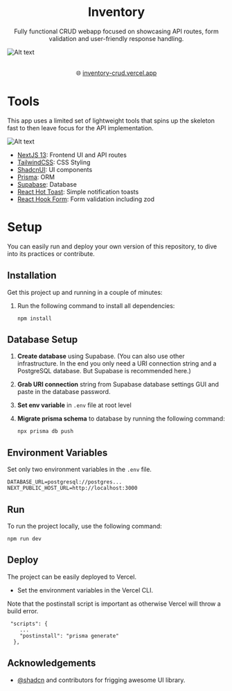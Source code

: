 <div align="center" >
    <h1 align="center">Inventory</h1>
    <p>Fully functional CRUD webapp focused on showcasing API routes, form validation and user-friendly response handling.</p>
</div>

![Alt text](https://images.ctfassets.net/wbsnk5ktra07/5jM5l91CFT9Ua5qzthEMbf/3330ac01a7d093818be03da479a0e1be/github_cover.jpg)

<div align="center" >
    <br/> 
    🌐 <a href="https://inventory-crud.vercel.app/">inventory-crud.vercel.app</a>
    <br/>
  
</div>

# Tools

This app uses a limited set of lightweight tools that spins up the skeleton fast to then leave focus for the API implementation.

![Alt text](https://images.ctfassets.net/wbsnk5ktra07/47eWGrH4Y56CMU7e9a5H9T/dc52afbc0c8b4738ff5b6ce356989631/TOOLS_COVER.jpg)

- [NextJS 13](https://nextjs.org/docs): Frontend UI and API routes
- [TailwindCSS](https://tailwindcss.com): CSS Styling
- [ShadcnUI](https://ui.shadcn.com): UI components
- [Prisma](https://www.prisma.io): ORM
- [Supabase](https://supabase.com): Database
- [React Hot Toast](https://react-hot-toast.com): Simple notification toasts
- [React Hook Form](https://www.react-hook-form.com): Form validation including zod

# Setup

You can easily run and deploy your own version of this repository, to dive into its practices or contribute.

## Installation

Get this project up and running in a couple of minutes:

1.  Run the following command to install all dependencies:

    ```sh-session
    npm install
    ```

## Database Setup

1. **Create database** using Supabase. (You can also use other infrastructure. In the end you only need a URI connection string and a PostgreSQL database. But Supabase is recommended here.)

2. **Grab URI connection** string from Supabase database settings GUI and paste in the database password.
3. **Set env variable** in `.env` file at root level
4. **Migrate prisma schema** to database by running the following command:

   ```sh-session
   npx prisma db push
   ```

## Environment Variables

Set only two environment variables in the `.env` file.

```sh-session
DATABASE_URL=postgresql://postgres...
NEXT_PUBLIC_HOST_URL=http://localhost:3000
```

## Run

To run the project locally, use the following command:

```sh-session
npm run dev
```

## Deploy

The project can be easily deployed to Vercel.

- Set the environment variables in the Vercel CLI.

Note that the postinstall script is important as otherwise Vercel will throw a build error.

```sh-session
 "scripts": {
    ...
    "postinstall": "prisma generate"
  },
```

## Acknowledgements

- [@shadcn](https://github.com/shadcn) and contributors for frigging awesome UI library.
